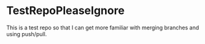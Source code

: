 # TestRepoPleaseIgnore
This is a test repo so that I can get more familiar with merging branches and using push/pull.

